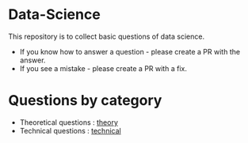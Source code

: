 # Data-Science

This repository is to collect basic questions of data science. 

* If you know how to answer a question - please create a PR with the answer.
* If you see a mistake - please create a PR with a fix.


# Questions by category

* Theoretical questions : [theory](https://github.com/HelloYuqing/Data-Science/blob/bc2bce8effede6f9fd2692507a938fa47ca6eb48/theory)
* Technical questions : [technical](https://github.com/HelloYuqing/Data-Science/blob/030173de4a882a95cf5cd52b70ab034ca6c0ea62/technical)
